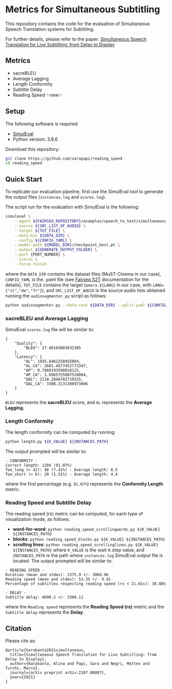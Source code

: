 # Metrics for Simultaneous Subtitling
This repository contains the code for the evaluation of Simultaneous Speech Translation systems for Subtitling.

For further details, please refer to the paper: [Simultaneous Speech Translation for Live
Subtitling: from Delay to Display](https://arxiv.org/pdf/2107.08807.pdf)

## Metrics

- sacreBLEU
- Average Lagging
- Length Conformity
- Subtitle Delay
- Reading Speed ✨new✨

## Setup
The following software is required:
- [SimulEval](https://github.com/facebookresearch/SimulEval)
- Python version: 3.8.6

Download this repository:
```sh
git clone https://github.com/sarapapi/reading_speed
cd reading_speed
```

## Quick Start
To replicate our evaluation pipeline, first use the SimulEval tool to generate the output files (`instances.log` and `scores.log`).

The script run for the evaluation with SimulEval is the following:
```sh
simuleval \
    --agent ${FAIRSEQ_REPOSITORY}/examples/speech_to_text/simultaneous_translation/agents/fairseq_simul_st_agent.py \
    --source ${SRC_LIST_OF_AUDIO} \
    --target ${TGT_FILE} \
    --data-bin ${DATA_DIR} \
    --config ${CONFIG_YAML} \
    --model-path ${MODEL_DIR}/checkpoint_best.pt \
    --output ${GENERATE_OUTPUT_FOLDER} \
    --port {PORT_NUMBER} \
    --scores \
    --force-finish
```
where the `DATA_DIR` contains the dataset files (MuST-Cinema in our case), `CONFIG_YAML` is the .yaml file (see [Fairseq S2T](https://github.com/pytorch/fairseq/tree/master/examples/speech_to_text) documentation for the details), `TGT_FILE` contains the target (`amara.${LANG}` in our case, with `LANG={"it","de","fr"}`), and `SRC_LIST_OF_AUDIO` is the source audio lists obtained running the `audiosegmenter.py` script as follows:
```sh
python audiosegmenter.py --data-root ${DATA_DIR} --split-yaml ${CONFIG_YAML}
```

### sacreBLEU and Average Lagging
SimulEval `scores.log` file will be similar to:
```
{
    "Quality": {
        "BLEU": 27.86165803632365
    },
    "Latency": {
        "AL": 1935.6462250455804,
        "AL_CA": 2681.4577452773347,
        "AP": 0.7889193598010125,
        "AP_CA": 1.0965755087520004,
        "DAL": 2110.2846782719325,
        "DAL_CA": 3308.2131380973606
    }
}
```
`BLEU` represents the **sacreBLEU** score, and `AL` represents the **Average Lagging**. 

### Length Conformity
The length conformity can be computed by running:
```sh
python length.py ${K_VALUE} ${INSTANCES_PATH}
```
The output prompted will be similar to:
```
- CONFORMITY -
Correct length: 1204 (91.07%)
Too_long (> 42): 98 (7.41%) - Average length: 8.5
Too_short (< 6): 20 (1.51%) - Average length: 4.4
```
where the first percentage (e.g. `91.07%`) represents the **Conformity Length** metric.

### Reading Speed and Subtitle Delay
The reading speed (rs) metric can be computed, for each type of visualization mode, as follows:
- **word-for-word**: ```python reading_speed_scrollingwords.py ${K_VALUE} ${INSTANCES_PATH}```
- **blocks**: ```python reading_speed_blocks.py ${K_VALUE} ${INSTANCES_PATH}```
- **scrolling lines**: ```python reading_speed_scrollinglines.py ${K_VALUE} ${INSTANCES_PATH}```
where `K_VALUE` is the wait-k step value, and `INSTANCES_PATH` is the path where `instances.log` SimulEval output file is located.
The output prompted will be similar to:
```
- READING SPEED -
Duration (mean and stdev): 2375.9 +/- 3060.96
Reading speed (mean and stdev): 53.35 +/- 9.91
Percentage of subtitles respecting reading speed (rs < 21.01s): 38.88%

- DELAY -
Subtitle delay: 4690.2 +/- 3380.11
```
where the `Reading speed` represents the **Reading Speed (rs)** metric and the `Subtitle delay` represents the **Delay**.


## Citation
Please cite as:
```
@article{karakanta2021simultaneous,
  title={Simultaneous Speech Translation for Live Subtitling: from Delay to Display},
  author={Karakanta, Alina and Papi, Sara and Negri, Matteo and Turchi, Marco},
  journal={arXiv preprint arXiv:2107.08807},
  year={2021}
}
```
